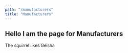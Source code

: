 ```yaml
---
path: "/manufacturers"
title: "Manufacturers"
---
```

## Hello I am the page for Manufacturers

The squirrel likes Geisha